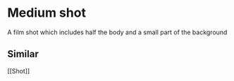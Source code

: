 # Medium shot
A film shot which includes half the body and a small part of the background
## Similar
[[Shot]]